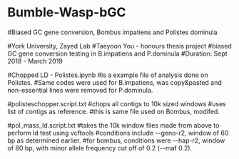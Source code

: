 # Bumble-Wasp-bGC
#Biased GC gene conversion, Bombus impatiens and Polistes dominula

#York University, Zayed Lab
#Taeyoon You - honours thesis project
#biased GC gene conversion testing in B.impatiens and P.dominula
#Duration: Sept 2018 - March 2019

#Chopped LD - Polistes.ipynb
#is a example file of analysis done on Polistes.
#Same codes were used for B.impatiens, was copy&pasted and non-essential lines were removed for P.dominula.


#polisteschopper.script.txt
#chops all contigs to 10k sized windows
#uses list of contigs as reference.
#this is same file used on Bombus, modifed.

#pol_mass_ld.script.txt
#takes the 10k window files made from above to perform ld test using vcftools
#conditions include --geno-r2, window of 60 bp as determined earlier.
#for bombus, conditions were --hap-r2, window of 80 bp, with minor allele frequency cut off of 0.2 (--maf 0.2).
